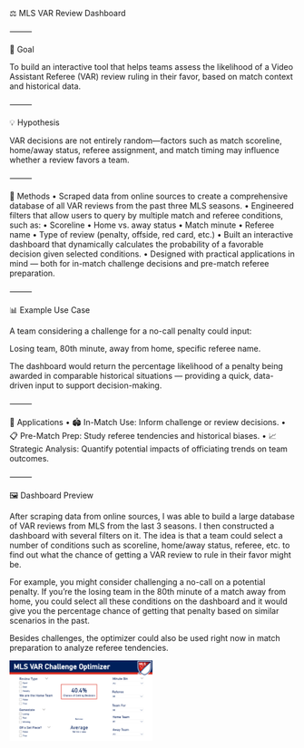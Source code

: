 ⚖️ MLS VAR Review Dashboard

⸻

🎯 Goal

To build an interactive tool that helps teams assess the likelihood of a Video Assistant Referee (VAR) review ruling in their favor, based on match context and historical data.

⸻

💡 Hypothesis

VAR decisions are not entirely random—factors such as match scoreline, home/away status, referee assignment, and match timing may influence whether a review favors a team.

⸻

🧠 Methods
	•	Scraped data from online sources to create a comprehensive database of all VAR reviews from the past three MLS seasons.
	•	Engineered filters that allow users to query by multiple match and referee conditions, such as:
	•	Scoreline
	•	Home vs. away status
	•	Match minute
	•	Referee name
	•	Type of review (penalty, offside, red card, etc.)
	•	Built an interactive dashboard that dynamically calculates the probability of a favorable decision given selected conditions.
	•	Designed with practical applications in mind — both for in-match challenge decisions and pre-match referee preparation.

⸻

📊 Example Use Case

A team considering a challenge for a no-call penalty could input:

Losing team, 80th minute, away from home, specific referee name.

The dashboard would return the percentage likelihood of a penalty being awarded in comparable historical situations — providing a quick, data-driven input to support decision-making.

⸻

🧩 Applications
	•	🏟️ In-Match Use: Inform challenge or review decisions.
	•	📋 Pre-Match Prep: Study referee tendencies and historical biases.
	•	📈 Strategic Analysis: Quantify potential impacts of officiating trends on team outcomes.

⸻

🖼️ Dashboard Preview

After scraping data from online sources, I was able to build a large database of VAR reviews from MLS from the last 3 seasons. I then constructed a dashboard with several filters on it. The idea is that a team could select a number of conditions such as scoreline, home/away status, referee, etc. to find out what the chance of getting a VAR review to rule in their favor might be. 

For example, you might consider challenging a no-call on a potential penalty. If you’re the losing team in the 80th minute of a match away from home, you could select all these conditions on the dashboard and it would give you the percentage chance of getting that penalty based on similar scenarios in the past. 

Besides challenges, the optimizer could also be used right now in match preparation to analyze referee tendencies.

<img src="VAR%20Dash%20SS.png" width="50%">
